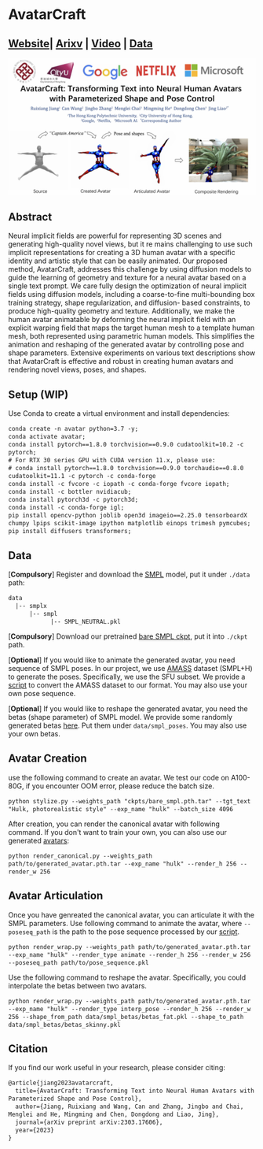 # AvatarCraft

## [Website](https://avatar-craft.github.io/)| [Arixv](https://arxiv.org/abs/2303.17606) | [Video](https://www.youtube.com/watch?v=aB4h6_WmW5s) | [Data](https://drive.google.com/drive/folders/1fKosS6JfidXF-XO8ai15Qb18KpKzQQ5q?usp=sharing)

![teaser](asset/teaser.png)

## Abstract
Neural implicit fields are powerful for representing 3D scenes and generating high-quality novel views, but it re mains challenging to use such implicit representations for creating a 3D human avatar with a specific identity and artistic style that can be easily animated. Our proposed method, AvatarCraft, addresses this challenge by using diffusion models to guide the learning of geometry and texture for a neural avatar based on a single text prompt. We care fully design the optimization of neural implicit fields using diffusion models, including a coarse-to-fine multi-bounding box training strategy, shape regularization, and diffusion- based constraints, to produce high-quality geometry and texture. Additionally, we make the human avatar animatable by deforming the neural implicit field with an explicit warping field that maps the target human mesh to a template human mesh, both represented using parametric human models. This simplifies the animation and reshaping of the generated avatar by controlling pose and shape parameters. Extensive experiments on various text descriptions show that AvatarCraft is effective and robust in creating human avatars and rendering novel views, poses, and shapes.

## Setup (WIP)
Use Conda to create a virtual environment and install dependencies:
```
conda create -n avatar python=3.7 -y;
conda activate avatar;
conda install pytorch==1.8.0 torchvision==0.9.0 cudatoolkit=10.2 -c pytorch;
# For RTX 30 series GPU with CUDA version 11.x, please use:
# conda install pytorch==1.8.0 torchvision==0.9.0 torchaudio==0.8.0 cudatoolkit=11.1 -c pytorch -c conda-forge
conda install -c fvcore -c iopath -c conda-forge fvcore iopath;
conda install -c bottler nvidiacub;
conda install pytorch3d -c pytorch3d;
conda install -c conda-forge igl;
pip install opencv-python joblib open3d imageio==2.25.0 tensorboardX chumpy lpips scikit-image ipython matplotlib einops trimesh pymcubes;
pip install diffusers transformers;
```
## Data
[**Compulsory**] Register and download the [SMPL](https://smpl.is.tue.mpg.de/) model, put it under `./data` path:
```
data
  |-- smplx
      |-- smpl
            |-- SMPL_NEUTRAL.pkl
```

[**Compulsory**] Download our pretrained [bare SMPL ckpt](https://drive.google.com/file/d/1GRfc9fbiBLTqEP6dURaReyERT-Tzk127/view?usp=share_link), put it into `./ckpt` path.


[**Optional**] If you would like to animate the generated avatar, you need sequence of SMPL poses. In our project, we use [AMASS](https://amass.is.tue.mpg.de/) dataset (SMPL+H) to generate the poses. Specifically, we use the SFU subset. We provide a [script](utils/convert_amass.py) to convert the AMASS dataset to our format. You may also use your own pose sequence.

[**Optional**] If you would like to reshape the generated avatar, you need the betas (shape parameter) of SMPL model. We provide some randomly generated betas [here](https://drive.google.com/file/d/1Exq0EO5WqtxXKJ41o97trqqBDYOOTUh7/view?usp=share_link). Put them under `data/smpl_poses`. You may also use your own betas.


## Avatar Creation
use the following command to create an avatar. We test our code on A100-80G, if you encounter OOM error, please reduce the batch size.
```
python stylize.py --weights_path "ckpts/bare_smpl.pth.tar" --tgt_text "Hulk, photorealistic style" --exp_name "hulk" --batch_size 4096
```

After creation, you can render the canonical avatar with following command. If you don't want to train your own, you can also use our generated [avatars](https://drive.google.com/drive/folders/1t31_QK6mV9dJyCRc4VMLNJ6q0c3NQX7Q?usp=share_link):
```
python render_canonical.py --weights_path path/to/generated_avatar.pth.tar --exp_name "hulk" --render_h 256 --render_w 256
```

## Avatar Articulation
Once you have genreated the canonical avatar, you can articulate it with the SMPL parameters. 
Use following command to animate the avatar, where `--poseseq_path` is the path to the pose sequence processed by our [script](utils/convert_amass.py).
```
python render_wrap.py --weights_path path/to/generated_avatar.pth.tar --exp_name "hulk" --render_type animate --render_h 256 --render_w 256 --poseseq_path path/to/pose_sequence.pkl
```

Use the following command to reshape the avatar. Specifically, you could interpolate the betas between two avatars. 

```
python render_wrap.py --weights_path path/to/generated_avatar.pth.tar --exp_name "hulk" --render_type interp_pose --render_h 256 --render_w 256 --shape_from_path data/smpl_betas/betas_fat.pkl --shape_to_path data/smpl_betas/betas_skinny.pkl
```


## Citation
If you find our work useful in your research, please consider citing:
```
@article{jiang2023avatarcraft,
  title={AvatarCraft: Transforming Text into Neural Human Avatars with Parameterized Shape and Pose Control},
  author={Jiang, Ruixiang and Wang, Can and Zhang, Jingbo and Chai, Menglei and He, Mingming and Chen, Dongdong and Liao, Jing},
  journal={arXiv preprint arXiv:2303.17606},
  year={2023}
}
```

